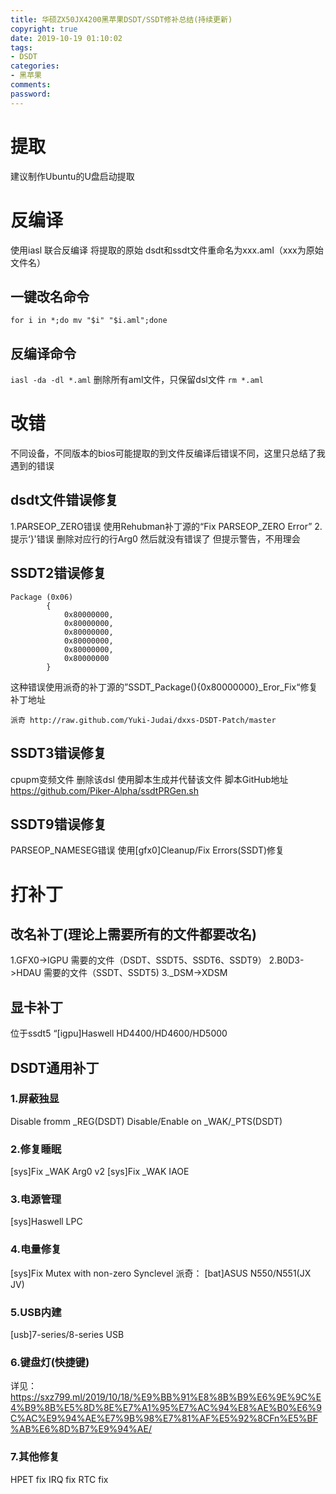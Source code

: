 ```yaml
---
title: 华硕ZX50JX4200黑苹果DSDT/SSDT修补总结(持续更新)
copyright: true
date: 2019-10-19 01:10:02
tags:
- DSDT
categories:
- 黑苹果
comments:
password:
---
```


# 提取
建议制作Ubuntu的U盘启动提取
# 反编译
使用iasl 联合反编译
将提取的原始 dsdt和ssdt文件重命名为xxx.aml（xxx为原始文件名）
## 一键改名命令
`for i in *;do mv "$i" "$i.aml";done`
## 反编译命令
`iasl -da -dl *.aml`
删除所有aml文件，只保留dsl文件
`rm *.aml`
# 改错
不同设备，不同版本的bios可能提取的到文件反编译后错误不同，这里只总结了我遇到的错误
## dsdt文件错误修复
1.PARSEOP_ZERO错误 使用Rehubman补丁源的“Fix PARSEOP_ZERO Error”
2.提示‘}'错误 删除对应行的行Arg0
然后就没有错误了 但提示警告，不用理会
## SSDT2错误修复
```
Package (0x06)
        {
            0x80000000, 
            0x80000000, 
            0x80000000, 
            0x80000000, 
            0x80000000, 
            0x80000000
        }
```
这种错误使用派奇的补丁源的”SSDT_Package(){0x80000000}_Eror_Fix“修复
补丁地址
```
派奇 http://raw.github.com/Yuki-Judai/dxxs-DSDT-Patch/master
```
## SSDT3错误修复
cpupm变频文件 删除该dsl 使用脚本生成并代替该文件
脚本GitHub地址
https://github.com/Piker-Alpha/ssdtPRGen.sh
## SSDT9错误修复
PARSEOP_NAMESEG错误 使用[gfx0]Cleanup/Fix Errors(SSDT)修复
# 打补丁
## 改名补丁(理论上需要所有的文件都要改名)
1.GFX0->IGPU 需要的文件（DSDT、SSDT5、SSDT6、SSDT9）
2.B0D3->HDAU 需要的文件（SSDT、SSDT5)
3._DSM->XDSM 
## 显卡补丁
位于ssdt5 
“[igpu]Haswell HD4400/HD4600/HD5000
## DSDT通用补丁
### 1.屏蔽独显
Disable fromm _REG(DSDT)
Disable/Enable on _WAK/_PTS(DSDT)
### 2.修复睡眠
[sys]Fix _WAK Arg0 v2
[sys]Fix _WAK IAOE
### 3.电源管理
[sys]Haswell LPC
### 4.电量修复
[sys]Fix Mutex with non-zero Synclevel
派奇：
[bat]ASUS N550/N551(JX JV)
### 5.USB内建
[usb]7-series/8-series USB
### 6.键盘灯(快捷键)
详见：https://sxz799.ml/2019/10/18/%E9%BB%91%E8%8B%B9%E6%9E%9C%E4%B9%8B%E5%8D%8E%E7%A1%95%E7%AC%94%E8%AE%B0%E6%9C%AC%E9%94%AE%E7%9B%98%E7%81%AF%E5%92%8CFn%E5%BF%AB%E6%8D%B7%E9%94%AE/
### 7.其他修复
HPET fix
IRQ fix
RTC fix